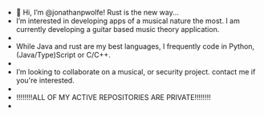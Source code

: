 - 👋 Hi, I’m @jonathanpwolfe!  Rust is the new way...
-  I’m interested in developing apps of a musical nature the most. I am currently developing a guitar based music theory application.
- 
-  While Java and rust are my best languages, I frequently code in Python, (Java/Type)Script or C/C++.
- 
-  I’m looking to collaborate on a musical, or security project.  contact me if you're interested.
-
- !!!!!!!!ALL OF MY ACTIVE REPOSITORIES ARE PRIVATE!!!!!!!! 
- 
  

<!---
jonathanpwolfe/jonathanpwolfe is a ✨ special ✨ repository because its `README.md` (this file) appears on your GitHub profile.
You can click the Preview link to take a look at your changes.
--->
